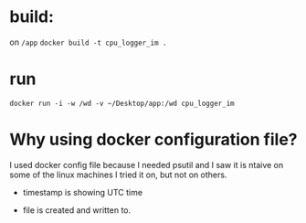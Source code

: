 # build:
on `/app`
`docker build -t cpu_logger_im .`

# run
`docker run -i -w /wd -v ~/Desktop/app:/wd cpu_logger_im`

# Why using docker configuration file?
I used docker config file because I needed psutil and I saw it is ntaive on some of the linux machines I tried it on, but not on others.

- timestamp is showing UTC time

- file is created and written to.
